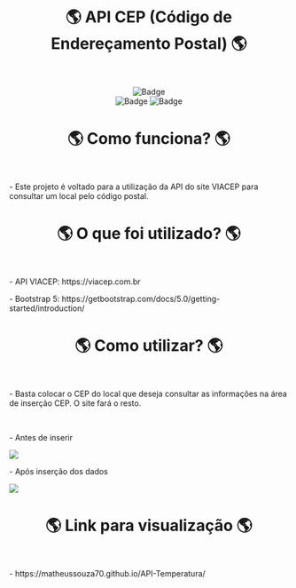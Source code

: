 <h1 align="center"> 🌎 API CEP (Código de Endereçamento Postal) 🌎</h1>
<br>
<div align="center">
  
  ![Badge](https://img.shields.io/badge/Made%20for-VSCode-1f425f.svg)<br>
  ![Badge](https://img.shields.io/badge/JavaScript-323330?style=for-the-badge&logo=javascript&logoColor=F7DF1E)
  ![Badge](https://img.shields.io/badge/Bootstrap-563D7C?style=for-the-badge&logo=bootstrap&logoColor=white)  
</div>


<h1 align="center"> 🌎 Como funciona? 🌎</h1>
<br>
<p> - Este projeto é voltado para a utilização da API do site VIACEP para consultar um local pelo código postal.</p>

<h1 align="center"> 🌎 O que foi utilizado? 🌎</h1>
<br>
<p> -  API VIACEP: https://viacep.com.br </p>
<p> - Bootstrap 5: https://getbootstrap.com/docs/5.0/getting-started/introduction/ </p>

<h1 align="center"> 🌎 Como utilizar? 🌎</h1>
<br>
<p> - Basta colocar o CEP do local que deseja consultar as informações na área de inserção CEP. O site fará o resto. </p>
<br>
<p> - Antes de inserir</p>
<img align="center" src="https://cdn.discordapp.com/attachments/704805407906070581/950173026861854841/unknown.png" >
<p> - Após inserção dos dados</p>
<img align="center" src="https://cdn.discordapp.com/attachments/704805407906070581/950173237009055804/unknown.png" >

<h1 align="center"> 🌎 Link para visualização 🌎</h1>
<br>
<p> - https://matheussouza70.github.io/API-Temperatura/ </p>

